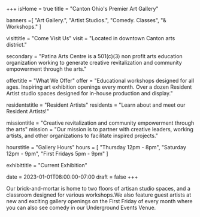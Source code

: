 +++
isHome = true
title = "Canton Ohio's Premier Art Gallery"

banners =[
    "Art Gallery.",
    "Artist Studios.",
    "Comedy. Classes",
    "& Workshops."
]

visittitle = "Come Visit Us"
visit = "Located in downtown Canton arts district."

secondary = "Patina Arts Centre is a 501(c)(3) non profit arts education organization working to generate creative revitalization and community empowerment through the arts."

offertitle = "What We Offer"
offer = "Educational workshops designed for all ages. Inspiring art exhibition openings every month. Over a dozen Resident Artist studio spaces designed for in-house production and display."

residentstitle = "Resident Artists"
residents = "Learn about and meet our Resident Artists!"

missiontitle = "Creative revitalization and community empowerment through the arts"
mission = "Our mission is to partner with creative leaders, working artists, and other organizations to facilitate inspired projects."

hourstitle = "Gallery Hours"
hours = [
    "Thursday 12pm - 8pm",
    "Saturday 12pm - 9pm",
    "First Fridays 5pm - 9pm"
]

exhibittitle = "Current Exhibition"

date = 2023-01-01T08:00:00-07:00
draft = false
+++

Our brick-and-mortar is home to two floors of artisan studio spaces, and a classroom designed for various workshops.We also feature guest artists at new and exciting gallery openings on the First Friday of every month where you can also see comedy in our Underground Events Venue.